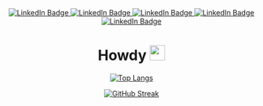 <div id="badges" align="center">
  
  <a href="https://staffprofiles.bournemouth.ac.uk/display/jbrett2" target="_BLANK">
    <img src="https://img.shields.io/badge/Publications-BU-%2323C9FF" alt="LinkedIn Badge"/>
  </a>
  <a href="https://www.youtube.com/channel/UCOv5_XC5zuLUN8jkHoRB7og" target="_BLANK">
    <img src="https://img.shields.io/badge/YouTube-jdotb-%2323C9FF" alt="LinkedIn Badge"/>
  </a>
    <a href="https://photos.app.goo.gl/WLdyv6qsks7XeeV87" target="_BLANK">
    <img src="https://img.shields.io/badge/Photos-jdotb-%2323C9FF" alt="LinkedIn Badge"/>
  </a>
    <a href="https://jacki3.github.io/jackbrett/file/CVJBrett.pdf" target="_blank">
    <img src="https://img.shields.io/badge/CV-jdotb-%2323C9FF" alt="LinkedIn Badge"/>
  </a>
    <a href="https://jacki3.github.io/jackbrett/" target="_blank">
    <img src="https://img.shields.io/badge/portfolio-me-%2323C9FF" alt="LinkedIn Badge"/>
  </a>
  
  
  <h1>
  Howdy
  <img src="https://media.giphy.com/media/hvRJCLFzcasrR4ia7z/giphy.gif" width="30px"/>
</h1>


[![Top Langs](https://github-readme-stats.vercel.app/api/top-langs/?username=Jacki3&layout=compact&theme=tokyonight&hide_border=true)](https://github.com/anuraghazra/github-readme-stats)

<a href="https://git.io/streak-stats"><img src="https://github-readme-streak-stats.herokuapp.com?user=Jacki3&theme=tokyonight&hide_border=true&date_format=j%20M%5B%20Y%5D&mode=weekly&hide_current_streak=true&hide_longest_streak=true" alt="GitHub Streak" /></a>

</div>
